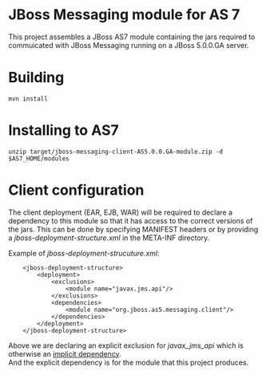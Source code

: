 # JBoss Messaging module for AS 7
This project assembles a JBoss AS7 module containing the jars required to commuicated with JBoss Messaging running
on a JBoss 5.0.0.GA server.

# Building

    mvn install

# Installing to AS7
    
    unzip target/jboss-messaging-client-AS5.0.0.GA-module.zip -d $AS7_HOME/modules
    
# Client configuration
The client deployment (EAR, EJB, WAR) will be required to declare a dependency to this module so that it has
access to the correct versions of the jars. 
This can be done by specifying MANIFEST headers or by providing a _jboss-deployment-structure.xml_ in the META-INF
directory. 

Example of _jboss-deployment-strucuture.xml_:

        <jboss-deployment-structure>
            <deployment>
                <exclusions>
                    <module name="javax.jms.api"/>
                </exclusions>
                <dependencies>
                    <module name="org.jboss.as5.messaging.client"/>
                </dependencies>
            </deployment>
        </jboss-deployment-structure>
        
Above we are declaring an explicit exclusion for _javax_jms_api_ which is otherwise an [implicit dependency](https://docs.jboss.org/author/display/AS71/Implicit+module+dependencies+for+deployments).    
And the explicit dependency is for the module that this project produces.